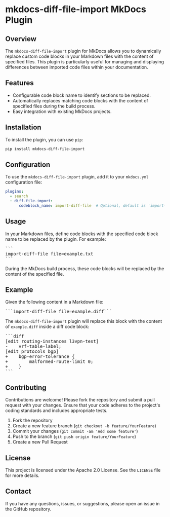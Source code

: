 # **mkdocs-diff-file-import** MkDocs Plugin

## Overview

The `mkdocs-diff-file-import` plugin for MkDocs allows you to dynamically replace custom code blocks in your Markdown files with the content of specified files. This plugin is particularly useful for managing and displaying differences between imported code files within your documentation.

## Features

- Configurable code block name to identify sections to be replaced.
- Automatically replaces matching code blocks with the content of specified files during the build process.
- Easy integration with existing MkDocs projects.

## Installation

To install the plugin, you can use `pip`:

```bash
pip install mkdocs-diff-file-import
```

## Configuration

To use the `mkdocs-diff-file-import` plugin, add it to your `mkdocs.yml` configuration file:

```yaml
plugins:
  - search
  - diff-file-import:
      codeblock_name: import-diff-file  # Optional, default is 'import-diff-file'
```

## Usage

In your Markdown files, define code blocks with the specified code block name to be replaced by the plugin. For example:

<pre>
```
import-diff-file file=example.txt
```
</pre>

During the MkDocs build process, these code blocks will be replaced by the content of the specified file.

## Example

Given the following content in a Markdown file:

<pre>
```import-diff-file file=example.diff```
</pre>

The `mkdocs-diff-file-import` plugin will replace this block with the content of `example.diff` inside a diff code block:

<pre>
```diff
[edit routing-instances l3vpn-test]
-    vrf-table-label;
[edit protocols bgp]
+    bgp-error-tolerance {
+        malformed-route-limit 0;
+    }
```
</pre>

<!-- ## Development

### Clone the Repository

```bash
git clone https://github.com/zvfvrv/mkdocs-diff-file-import.git
cd mkdocs-diff-file-import
```

### Install Dependencies

```bash
pip install -r requirements.txt
``` -->

<!-- ### Run Tests

To run tests for the plugin, use the following command:

```bash
pytest
``` -->

## Contributing

Contributions are welcome! Please fork the repository and submit a pull request with your changes. Ensure that your code adheres to the project's coding standards and includes appropriate tests.

1. Fork the repository
2. Create a new feature branch (`git checkout -b feature/YourFeature`)
3. Commit your changes (`git commit -am 'Add some feature'`)
4. Push to the branch (`git push origin feature/YourFeature`)
5. Create a new Pull Request

## License

This project is licensed under the Apache 2.0 License. See the `LICENSE` file for more details.

## Contact

If you have any questions, issues, or suggestions, please open an issue in the GitHub repository.
